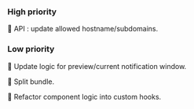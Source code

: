 ### High priority

📌 API : update allowed hostname/subdomains.

### Low priority

📌 Update logic for preview/current notification window.

📌 Split bundle.

📌 Refactor component logic into custom hooks.
